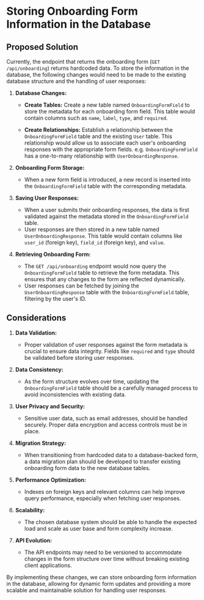 # Storing Onboarding Form Information in the Database

## Proposed Solution

Currently, the endpoint that returns the onboarding form (`GET /api/onboarding`) returns hardcoded data. To store the information in the database, the following changes would need to be made to the existing database structure and the handling of user responses:

1. **Database Changes:**

   - **Create Tables:** Create a new table named `OnboardingFormField` to store the metadata for each onboarding form field. This table would contain columns such as `name`, `label`, `type`, and `required`.


   - **Create Relationships:** Establish a relationship between the `OnboardingFormField` table and the existing `User` table. This relationship would allow us to associate each user's onboarding responses with the appropriate form fields.
   e.g. `OnboardingFormField` has a one-to-many relationship with `UserOnboardingResponse`.

2. **Onboarding Form Storage:**

   - When a new form field is introduced, a new record is inserted into the `OnboardingFormField` table with the corresponding metadata.

3. **Saving User Responses:**

   - When a user submits their onboarding responses, the data is first validated against the metadata stored in the `OnboardingFormField` table.
   - User responses are then stored in a new table named `UserOnboardingResponse`. This table would contain columns like `user_id` (foreign key), `field_id` (foreign key), and `value`.

4. **Retrieving Onboarding Form:**

   - The `GET /api/onboarding` endpoint would now query the `OnboardingFormField` table to retrieve the form metadata. This ensures that any changes to the form are reflected dynamically.
   - User responses can be fetched by joining the `UserOnboardingResponse` table with the `OnboardingFormField` table, filtering by the user's ID.


## Considerations

1. **Data Validation:**

   - Proper validation of user responses against the form metadata is crucial to ensure data integrity. Fields like `required` and `type` should be validated before storing user responses.

2. **Data Consistency:**

   - As the form structure evolves over time, updating the `OnboardingFormField` table should be a carefully managed process to avoid inconsistencies with existing data.

3. **User Privacy and Security:**

   - Sensitive user data, such as email addresses, should be handled securely. Proper data encryption and access controls must be in place.

4. **Migration Strategy:**

   - When transitioning from hardcoded data to a database-backed form, a data migration plan should be developed to transfer existing onboarding form data to the new database tables.

5. **Performance Optimization:**

   - Indexes on foreign keys and relevant columns can help improve query performance, especially when fetching user responses.

6. **Scalability:**

   - The chosen database system should be able to handle the expected load and scale as user base and form complexity increase.

7. **API Evolution:**

   - The API endpoints may need to be versioned to accommodate changes in the form structure over time without breaking existing client applications.

By implementing these changes, we can store onboarding form information in the database, allowing for dynamic form updates and providing a more scalable and maintainable solution for handling user responses.
